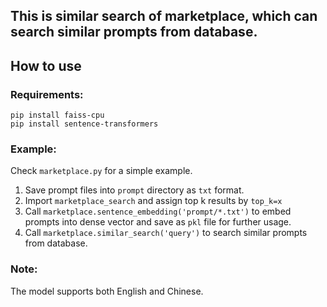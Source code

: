 ## This is similar search of marketplace, which can search similar prompts from database.

## How to use

### Requirements:

```
pip install faiss-cpu
pip install sentence-transformers
```

### Example:

Check `marketplace.py` for a simple example.
1. Save prompt files into `prompt` directory as `txt` format.
2. Import `marketplace_search` and assign top k results by `top_k=x`
3. Call `marketplace.sentence_embedding('prompt/*.txt')` to embed prompts into dense vector and save as `pkl` file for further usage.
4. Call `marketplace.similar_search('query')` to search similar prompts from database.

### Note:
The model supports both English and Chinese.
